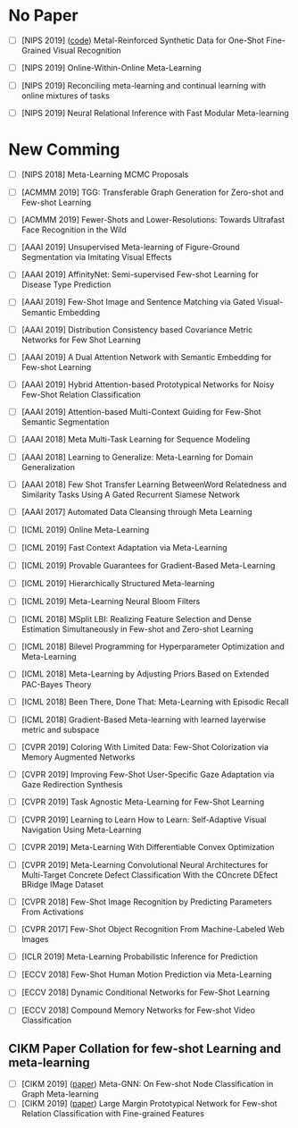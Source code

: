 # No Paper
- [ ] [NIPS 2019] ([code](https://github.com/apple2373/MetaIRNet)) Metal-Reinforced Synthetic Data for One-Shot Fine-Grained Visual Recognition
- [ ] [NIPS 2019] Online-Within-Online Meta-Learning
- [ ] [NIPS 2019] Reconciling meta-learning and continual learning with online mixtures of tasks
- [ ] [NIPS 2019] Neural Relational Inference with Fast Modular Meta-learning


# New Comming
- [ ] [NIPS 2018] Meta-Learning MCMC Proposals

- [ ] [ACMMM 2019] TGG: Transferable Graph Generation for Zero-shot and Few-shot Learning
- [ ] [ACMMM 2019] Fewer-Shots and Lower-Resolutions: Towards Ultrafast Face Recognition in the Wild

- [ ] [AAAI 2019] Unsupervised Meta-learning of Figure-Ground Segmentation via Imitating Visual Effects
- [ ] [AAAI 2019] AffinityNet: Semi-supervised Few-shot Learning for Disease Type Prediction
- [ ] [AAAI 2019] Few-Shot Image and Sentence Matching via Gated Visual-Semantic Embedding
- [ ] [AAAI 2019] Distribution Consistency based Covariance Metric Networks for Few Shot Learning
- [ ] [AAAI 2019] A Dual Attention Network with Semantic Embedding for Few-shot Learning
- [ ] [AAAI 2019] Hybrid Attention-based Prototypical Networks for Noisy Few-Shot Relation Classification
- [ ] [AAAI 2019] Attention-based Multi-Context Guiding for Few-Shot Semantic Segmentation
- [ ] [AAAI 2018] Meta Multi-Task Learning for Sequence Modeling
- [ ] [AAAI 2018] Learning to Generalize: Meta-Learning for Domain Generalization
- [ ] [AAAI 2018] Few Shot Transfer Learning BetweenWord Relatedness and Similarity Tasks Using A Gated Recurrent Siamese Network
- [ ] [AAAI 2017] Automated Data Cleansing through Meta Learning


- [ ] [ICML 2019] Online Meta-Learning
- [ ] [ICML 2019] Fast Context Adaptation via Meta-Learning
- [ ] [ICML 2019] Provable Guarantees for Gradient-Based Meta-Learning
- [ ] [ICML 2019] Hierarchically Structured Meta-learning
- [ ] [ICML 2019] Meta-Learning Neural Bloom Filters
- [ ] [ICML 2018] MSplit LBI: Realizing Feature Selection and Dense Estimation Simultaneously in Few-shot and Zero-shot Learning
- [ ] [ICML 2018] Bilevel Programming for Hyperparameter Optimization and Meta-Learning
- [ ] [ICML 2018] Meta-Learning by Adjusting Priors Based on Extended PAC-Bayes Theory
- [ ] [ICML 2018] Been There, Done That: Meta-Learning with Episodic Recall
- [ ] [ICML 2018] Gradient-Based Meta-learning with learned layerwise metric and subspace

- [ ] [CVPR 2019] Coloring With Limited Data: Few-Shot Colorization via Memory Augmented Networks
- [ ] [CVPR 2019] Improving Few-Shot User-Specific Gaze Adaptation via Gaze Redirection Synthesis
- [ ] [CVPR 2019] Task Agnostic Meta-Learning for Few-Shot Learning
- [ ] [CVPR 2019] Learning to Learn How to Learn: Self-Adaptive Visual Navigation Using Meta-Learning
- [ ] [CVPR 2019] Meta-Learning With Differentiable Convex Optimization
- [ ] [CVPR 2019] Meta-Learning Convolutional Neural Architectures for Multi-Target Concrete Defect Classification With the COncrete DEfect BRidge IMage Dataset
- [ ] [CVPR 2018] Few-Shot Image Recognition by Predicting Parameters From Activations
- [ ] [CVPR 2017] Few-Shot Object Recognition From Machine-Labeled Web Images

- [ ] [ICLR 2019] Meta-Learning Probabilistic Inference for Prediction

- [ ] [ECCV 2018] Few-Shot Human Motion Prediction via Meta-Learning
- [ ] [ECCV 2018] Dynamic Conditional Networks for Few-Shot Learning
- [ ] [ECCV 2018] Compound Memory Networks for Few-shot Video Classification


## CIKM Paper Collation for few-shot Learning and meta-learning

- [ ] [CIKM 2019] ([paper](https://arxiv.org/pdf/1905.09718.pdf)) Meta-GNN: On Few-shot Node Classification in Graph Meta-learning
- [ ] [CIKM 2019] ([paper](https://dl.acm.org/ft_gateway.cfm?id=3358100&ftid=2094704&dwn=1&CFID=171001657&CFTOKEN=1f6fc8985404ad9c-76434F7F-0C16-4973-955D9C02C525993F)) Large Margin Prototypical Network for Few-shot Relation Classification with Fine-grained Features
